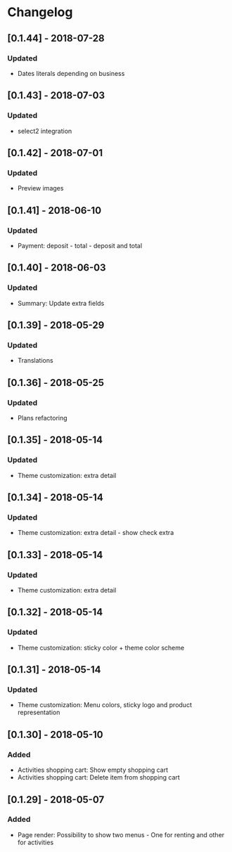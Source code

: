 # Changelog

## [0.1.44] - 2018-07-28
### Updated
- Dates literals depending on business

## [0.1.43] - 2018-07-03
### Updated
- select2 integration

## [0.1.42] - 2018-07-01
### Updated
- Preview images

## [0.1.41] - 2018-06-10
### Updated
- Payment: deposit - total - deposit and total

## [0.1.40] - 2018-06-03
### Updated
- Summary: Update extra fields

## [0.1.39] - 2018-05-29
### Updated
- Translations

## [0.1.36] - 2018-05-25
### Updated
- Plans refactoring

## [0.1.35] - 2018-05-14
### Updated
- Theme customization: extra detail

## [0.1.34] - 2018-05-14
### Updated
- Theme customization: extra detail - show check extra

## [0.1.33] - 2018-05-14
### Updated
- Theme customization: extra detail

## [0.1.32] - 2018-05-14
### Updated
- Theme customization: sticky color + theme color scheme

## [0.1.31] - 2018-05-14
### Updated
- Theme customization: Menu colors, sticky logo and product representation

## [0.1.30] - 2018-05-10
### Added
- Activities shopping cart: Show empty shopping cart
- Activities shopping cart: Delete item from shopping cart

## [0.1.29] - 2018-05-07
### Added
- Page render: Possibility to show two menus - One for renting and other for activities